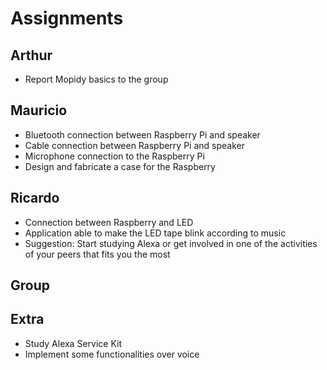 # Assignments

## Arthur

* Report Mopidy basics to the group

## Mauricio

* Bluetooth connection between Raspberry Pi and speaker
* Cable connection between Raspberry Pi and speaker
* Microphone connection to the Raspberry Pi
* Design and fabricate a case for the Raspberry 

## Ricardo

* Connection between Raspberry and LED 
* Application able to make the LED tape blink according to music
* Suggestion: Start studying Alexa or get involved in one of the activities of your peers that fits you the most


## Group


## Extra

* Study Alexa Service Kit
* Implement some functionalities over voice


